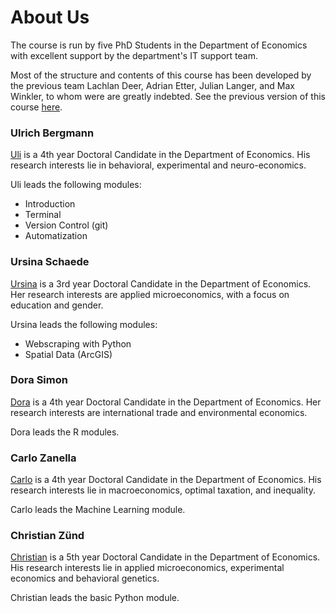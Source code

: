 # About Us

The course is run by five PhD Students in the Department of Economics with excellent support by the department's IT support team.

Most of the structure and contents of this course has been developed by the previous team Lachlan Deer, Adrian Etter, Julian Langer, and Max Winkler, to whom were are greatly indebted.
See the previous version of this course [here](https://pp4rs.github.io/2017-uzh/).

### Ulrich Bergmann

[Uli](http://www.econ.uzh.ch/en/people/graduatestudents/bergmann.html) is a 4th year Doctoral Candidate in the Department of Economics. His research interests lie in behavioral, experimental and neuro-economics.

Uli leads the following modules:

* Introduction
* Terminal
* Version Control (git)
* Automatization

### Ursina Schaede

[Ursina](http://www.econ.uzh.ch/en/people/graduatestudents/schaede.html) is a 3rd year Doctoral Candidate in the Department of Economics. Her research interests are applied microeconomics, with a focus on education and gender.

Ursina leads the following modules:

* Webscraping with Python
* Spatial Data (ArcGIS)

### Dora Simon
[Dora](http://www.econ.uzh.ch/en/people/graduatestudents/simon.html) is a 4th year Doctoral Candidate in the Department of Economics. Her research interests are international trade and environmental economics.

Dora leads the R modules.

### Carlo Zanella
[Carlo](http://www.econ.uzh.ch/en/people/graduatestudents/zanella.html) is a 4th year Doctoral Candidate in the Department of Economics. His research interests lie in macroeconomics, optimal taxation, and inequality.

Carlo leads the Machine Learning module.

### Christian Zünd
[Christian](http://www.econ.uzh.ch/en/people/graduatestudents/zuend.html) is a 5th year Doctoral Candidate in the Department of Economics. His research interests lie in applied microeconomics, experimental economics and behavioral genetics.

Christian leads the basic Python module.
